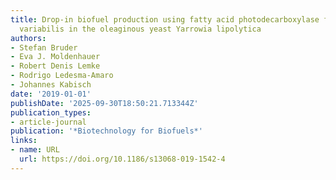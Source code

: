 ```yaml
---
title: Drop-in biofuel production using fatty acid photodecarboxylase from Chlorella
  variabilis in the oleaginous yeast Yarrowia lipolytica
authors:
- Stefan Bruder
- Eva J. Moldenhauer
- Robert Denis Lemke
- Rodrigo Ledesma‐Amaro
- Johannes Kabisch
date: '2019-01-01'
publishDate: '2025-09-30T18:50:21.713344Z'
publication_types:
- article-journal
publication: '*Biotechnology for Biofuels*'
links:
- name: URL
  url: https://doi.org/10.1186/s13068-019-1542-4
---
```

